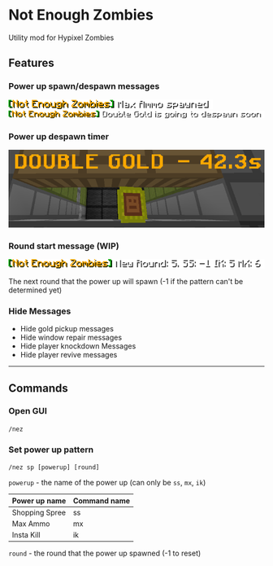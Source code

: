 # Not Enough Zombies

Utility mod for Hypixel Zombies

## Features

### Power up spawn/despawn messages

![Max Ammo spawned alert in chat](assets/max_ammo_spawned_alert.png)
![Double Gold spawned alert in chat](assets/double_gold_spawned_alert.png)

### Power up despawn timer

![Double gold power up with timer](assets/double_gold_powerup.png)

### Round start message (WIP)

![New round message](assets/new_round_msg.png)

The next round that the power up will spawn (-1 if the pattern can't be determined yet)

### Hide Messages

- Hide gold pickup messages
- Hide window repair messages
- Hide player knockdown Messages
- Hide player revive messages

---

## Commands

### Open GUI

    /nez

### Set power up pattern

    /nez sp [powerup] [round]

`powerup` - the name of the power up (can only be `ss`, `mx`, `ik`)

| Power up name  | Command name |
|----------------|--------------|
| Shopping Spree | ss           |
| Max Ammo       | mx           |
| Insta Kill     | ik           |

`round` - the round that the power up spawned (-1 to reset)
